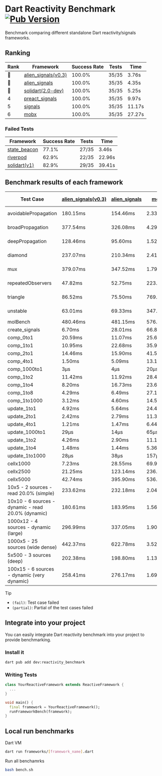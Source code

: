 # Dart Reactivity Benchmark [![Pub Version](https://img.shields.io/pub/v/reactivity_benchmark)](https://pub.dev/packages/reactivity_benchmark)

Benchmark comparing different standalone Dart reactivity/signals frameworks.

## Ranking

<!-- ranking start -->
| Rank | Framework | Success Rate | Tests | Time |
|------|-----------|--------------|-------|------|
| 🥇 | [alien_signals(v0.3)](https://github.com/medz/alien-signals-dart) | 100.0% | 35/35 | 3.76s |
| 🥈 | [alien_signals](https://github.com/medz/alien-signals-dart) | 100.0% | 35/35 | 4.35s |
| 🥉 | [solidart(2.0-dev)](https://github.com/nank1ro/solidart/tree/dev) | 100.0% | 35/35 | 5.25s |
| 4 | [preact_signals](https://pub.dev/packages/preact_signals) | 100.0% | 35/35 | 9.97s |
| 5 | [signals](https://github.com/rodydavis/signals.dart) | 100.0% | 35/35 | 11.17s |
| 6 | [mobx](https://github.com/mobxjs/mobx.dart) | 100.0% | 35/35 | 27.27s |

<!-- ranking end -->

### **Failed Tests**

<!-- fail start -->
| Framework | Success Rate | Tests | Time |
|-----------|--------------|-------|------|
| [state_beacon](https://github.com/jinyus/dart_beacon) | 77.1% | 27/35 | 3.46s |
| [riverpod](https://github.com/rrousselGit/riverpod) | 62.9% | 22/35 | 22.96s |
| [solidart(v1)](https://github.com/nank1ro/solidart) | 82.9% | 29/35 | 39.41s |

<!-- fail end -->

## Benchmark results of each framework

<!-- test-case start -->
| Test Case | [alien_signals(v0.3)](https://github.com/medz/alien-signals-dart) | [alien_signals](https://github.com/medz/alien-signals-dart) | [mobx](https://github.com/mobxjs/mobx.dart) | [preact_signals](https://pub.dev/packages/preact_signals) | [riverpod](https://github.com/rrousselGit/riverpod) | [signals](https://github.com/rodydavis/signals.dart) | [solidart(2.0-dev)](https://github.com/nank1ro/solidart/tree/dev) | [solidart(v1)](https://github.com/nank1ro/solidart) | [state_beacon](https://github.com/jinyus/dart_beacon) |
|---|---|---|---|---|---|---|---|---|---|
| avoidablePropagation | 180.15ms | 154.46ms | 2.33s | 206.26ms | 1.42s | 208.12ms | 269.47ms | 2.17s | 158.48ms (fail) |
| broadPropagation | 377.54ms | 326.08ms | 4.29s | 456.48ms | 81.25ms (fail) | 477.04ms | 503.85ms | 5.40s | 6.23ms (fail) |
| deepPropagation | 128.46ms | 95.60ms | 1.52s | 173.63ms | 1.90s (fail) | 178.01ms | 167.89ms | 2.04s | 140.78ms (fail) |
| diamond | 237.07ms | 210.34ms | 2.41s | 283.10ms | 2.68s (fail) | 291.90ms | 345.97ms | 3.47s | 208.60ms (fail) |
| mux | 379.07ms | 347.52ms | 1.79s | 379.67ms | 569.77ms (fail) | 416.23ms | 433.05ms | 2.02s | 193.20ms (fail) |
| repeatedObservers | 47.82ms | 52.75ms | 223.70ms | 38.96ms | 381.36ms (fail) | 45.99ms | 78.70ms | 220.00ms | 52.30ms (fail) |
| triangle | 86.52ms | 75.50ms | 769.01ms | 99.19ms | 881.48ms (fail) | 103.74ms | 118.14ms | 1.14s | 89.06ms (fail) |
| unstable | 63.01ms | 69.33ms | 347.56ms | 75.12ms | 692.42ms (fail) | 74.15ms | 94.26ms | 345.93ms | 336.89ms (fail) |
| molBench | 480.46ms | 481.15ms | 576.37ms | 491.22ms | 13.10ms | 485.95ms | 486.67ms | 1.70s | 955μs |
| create_signals | 6.70ms | 28.01ms | 66.80ms | 5.25ms | 23.89ms | 25.27ms | 98.11ms | 74.48ms | 63.55ms |
| comp_0to1 | 20.59ms | 11.07ms | 25.64ms | 17.57ms | 15.15ms | 11.52ms | 35.31ms | 35.22ms | 51.73ms |
| comp_1to1 | 10.95ms | 22.68ms | 35.98ms | 11.81ms | 25.61ms | 26.32ms | 44.57ms | 42.26ms | 53.55ms |
| comp_2to1 | 14.46ms | 15.90ms | 41.51ms | 16.48ms | 24.98ms | 12.58ms | 46.66ms | 24.38ms | 36.06ms |
| comp_4to1 | 1.50ms | 5.09ms | 13.14ms | 11.85ms | 5.81ms | 3.70ms | 18.60ms | 28.14ms | 15.91ms |
| comp_1000to1 | 3μs | 4μs | 20μs | 9μs | 4μs | 5μs | 15μs | 3.56ms | 41μs |
| comp_1to2 | 11.42ms | 11.92ms | 28.49ms | 21.86ms | 14.01ms | 17.52ms | 28.10ms | 26.14ms | 43.84ms |
| comp_1to4 | 8.20ms | 16.73ms | 23.64ms | 32.42ms | 26.09ms | 9.02ms | 14.61ms | 27.47ms | 42.78ms |
| comp_1to8 | 4.29ms | 6.49ms | 27.17ms | 6.78ms | 7.92ms | 6.44ms | 19.23ms | 24.51ms | 42.09ms |
| comp_1to1000 | 3.12ms | 4.60ms | 14.55ms | 6.51ms | 4.43ms | 4.52ms | 14.31ms | 18.12ms | 37.60ms |
| update_1to1 | 4.92ms | 5.64ms | 24.46ms | 8.27ms | 89.42ms | 9.20ms | 16.17ms | 42.94ms | 5.77ms |
| update_2to1 | 2.42ms | 2.79ms | 11.34ms | 4.10ms | 44.88ms | 4.60ms | 7.87ms | 21.44ms | 2.91ms |
| update_4to1 | 1.21ms | 1.47ms | 6.44ms | 2.03ms | 21.66ms | 2.31ms | 4.01ms | 10.71ms | 1.49ms |
| update_1000to1 | 29μs | 14μs | 65μs | 20μs | 215μs | 23μs | 40μs | 118μs | 15μs |
| update_1to2 | 4.26ms | 2.90ms | 11.17ms | 4.10ms | 45.12ms | 4.93ms | 7.94ms | 21.22ms | 2.97ms |
| update_1to4 | 1.48ms | 1.44ms | 5.36ms | 2.04ms | 21.23ms | 2.29ms | 4.07ms | 10.77ms | 1.49ms |
| update_1to1000 | 28μs | 38μs | 157μs | 829μs | 96μs | 43μs | 150μs | 198μs | 369μs |
| cellx1000 | 7.23ms | 28.55ms | 69.95ms | 9.66ms | N/A | 9.56ms | 13.53ms | 147.54ms | 5.28ms |
| cellx2500 | 21.25ms | 123.14ms | 236.23ms | 27.27ms | N/A | 31.07ms | 31.15ms | 444.67ms | 28.63ms |
| cellx5000 | 42.74ms | 395.90ms | 536.31ms | 75.78ms | N/A | 62.22ms | 67.93ms | 1.06s | 72.10ms |
| 10x5 - 2 sources - read 20.0% (simple) | 233.62ms | 232.18ms | 2.04s | 442.16ms | 2.32s | 506.27ms | 347.19ms | 2.64s (partial) | 248.71ms |
| 10x10 - 6 sources - dynamic - read 20.0% (dynamic) | 180.61ms | 183.95ms | 1.56s | 275.95ms | 1.52s (partial) | 277.22ms | 243.66ms | 2.36s (partial) | 207.74ms |
| 1000x12 - 4 sources - dynamic (large) | 296.99ms | 337.05ms | 1.90s | 3.52s | 2.61s (partial) | 3.74s | 464.02ms | 4.01s (partial) | 337.08ms |
| 1000x5 - 25 sources (wide dense) | 442.37ms | 622.78ms | 3.52s | 2.60s | 4.31s | 3.41s | 593.27ms | 5.06s (partial) | 507.09ms |
| 5x500 - 3 sources (deep) | 202.38ms | 198.80ms | 1.13s | 225.47ms | 1.39s | 228.04ms | 253.51ms | 1.97s (partial) | 206.96ms |
| 100x15 - 6 sources - dynamic (very dynamic) | 258.41ms | 276.17ms | 1.69s | 445.50ms | 1.81s (partial) | 480.84ms | 377.48ms | 2.79s (partial) | 262.02ms |

<!-- test-case end -->

> [!TIP]
> - `(fail)`: Test case failed
> - `(partial)`: Partial of the test cases failed

## Integrate into your project

You can easily integrate Dart reactivity benchmark into your project to provide benchmarking.

### Install it

```bash
dart pub add dev:reactivity_benchmark
```

### Writing Tests

```dart
class YourReactiveFramework extends ReactiveFramework {
  ...
}

void main() {
  final framework = YourReactiveFramework();
  runFrameworkBench(framework);
}
```

## Local run benchmarks

Dart VM
```bash
dart run frameworks/[framework_name].dart
```

Run all benchamrks
```bash
bash bench.sh
```
